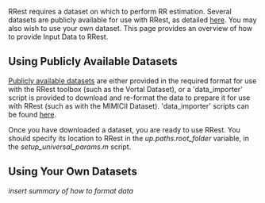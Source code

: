 RRest requires a dataset on which to perform RR estimation. Several datasets are publicly available for use with RRest, as detailed [here](http://peterhcharlton.github.io/RRest/datasets.html). You may also wish to use your own dataset. This page provides an overview of how to provide Input Data to RRest.

## Using Publicly Available Datasets
[Publicly available datasets](http://peterhcharlton.github.io/RRest/datasets.html) are either provided in the required format for use with the RRest toolbox (such as the Vortal Dataset), or a 'data_importer' script is provided to download and re-format the data to prepare it for use with RRest (such as with the MIMICII Dataset). 'data_importer' scripts can be found 
[here](https://github.com/peterhcharlton/RRest/tree/master/Data_Import).

Once you have downloaded a dataset, you are ready to use RRest. You should specify its location to RRest in the _up.paths.root_folder_ variable, in the _setup_universal_params.m_ script.

## Using Your Own Datasets
_insert summary of how to format data_